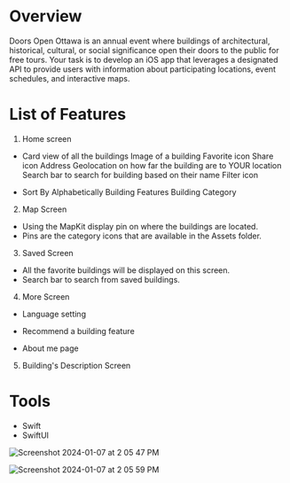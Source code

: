 # Overview

Doors Open Ottawa is an annual event where buildings of architectural, historical, cultural, or social significance open their doors to the public for free tours. Your task is to develop an iOS app that leverages a designated API to provide users with information about participating locations, event schedules, and interactive maps.

# List of Features

1. Home screen
- Card view of all the buildings
  Image of a building
  Favorite icon
  Share icon 
  Address 
  Geolocation on how far the building are to YOUR location
  Search bar to search for building based on their name
  Filter icon

- Sort By
  Alphabetically
  Building Features
  Building Category


2. Map Screen
- Using the MapKit display pin on where the buildings are located. 
- Pins are the category icons that are available in the Assets folder. 



3. Saved Screen
- All the favorite buildings will be displayed on this screen. 
- Search bar to search from saved buildings. 


4. More Screen
- Language setting

- Recommend a building feature

- About me page 


5. Building's Description Screen

# Tools
- Swift
- SwiftUI

![Screenshot 2024-01-07 at 2 05 47 PM](https://github.com/evan0284/Ottawa-Building-Apps/assets/113056572/94b4be4d-9b6d-4bd4-a436-f683a1b4da8f)

![Screenshot 2024-01-07 at 2 05 59 PM](https://github.com/evan0284/Ottawa-Building-Apps/assets/113056572/c630445c-b9ee-463a-b37f-7c4ac739b28b)


